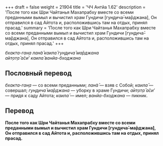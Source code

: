 +++
draft = false
weight = 21904
title = 'ЧЧ Антйа 1.62'
description = 'После того как Шри Чайтанья Махапрабху вместе со всеми преданными вымыл и вычистил храм Гундичи [гун̣д̣ича̄-ма̄рджана], Он отправился в сад Айтота и, расположившись там на отдых, принял прасад.'
summary = 'После того как Шри Чайтанья Махапрабху вместе со всеми преданными вымыл и вычистил храм Гундичи [гун̣д̣ича̄-ма̄рджана], Он отправился в сад Айтота и, расположившись там на отдых, принял прасад.'
+++

_бхакта-ган̣а лан̃а̄ каила̄ гун̣д̣ича̄ ма̄рджана  
а̄ит̣от̣а̄ а̄си’ каила̄ ванйа-бходжана_

## Пословный перевод

_бхакта_\-_ган̣а_ — со всеми преданными; _лан̃а̄_ — взяв с Собой; _каила̄_ — совершал; _гун̣д̣ича̄_ _ма̄рджана_ — уборку в храме Гундичи; _а̄ит̣от̣а̄_ _а̄си’_ — придя к саду Айтота; _каила̄_ — имел; _ванйа_\-_бходжана_ — пикник.

## Перевод

**После того как Шри Чайтанья Махапрабху вместе со всеми преданными вымыл и вычистил храм Гундичи \[гун̣д̣ича̄-ма̄рджана\], Он отправился в сад Айтота и, расположившись там на отдых, принял прасад.**
